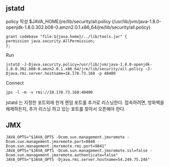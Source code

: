 
## jstatd
policy 작성
$JAVA_HOME/jre/lib/security/all.policy
(/usr/lib/jvm/java-1.8.0-openjdk-1.8.0.302.b08-0.amzn2.0.1.x86_64/jre/lib/security/all.policy)
```shell
grant codebase "file:${java.home}/../lib/tools.jar" {
permission java.security.AllPermission;
};
```
Run
```shell
jstatd -J-Djava.security.policy=/usr/lib/jvm/java-1.8.0-openjdk-1.8.0.302.b08-0.amzn2.0.1.x86_64/jre/lib/security/all.policy -J-Djava.rmi.server.hostname=18.178.73.168 -p 40400
```


Connect
```shell
jps -l -m -v rmi://18.178.73.168:40400
```

jstatd 는 지정한 포트외에 한개 랜덤 포트를 추가로 리스닝한다. 접속하려면, 방화벽을 해제하든지, 추가 리스닝 하고 있는 포트를 찾아서 오픈해야 한다.

## JMX
```shell
JAVA_OPTS="$JAVA_OPTS -Dcom.sun.management.jmxremote -Dcom.sun.management.jmxremote.port=9840 -Dcom.sun.management.jmxremote.rmi.port=9841"
JAVA_OPTS="$JAVA_OPTS -Dcom.sun.management.jmxremote.ssl=false -Dcom.sun.management.jmxremote.authenticate=false"
JAVA_OPTS="$JAVA_OPTS -Djava.rmi.server.hostname=54.249.75.246"
```

